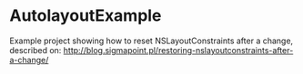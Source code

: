 AutolayoutExample
=================

Example project showing how to reset NSLayoutConstraints after a change, described on: http://blog.sigmapoint.pl/restoring-nslayoutconstraints-after-a-change/
